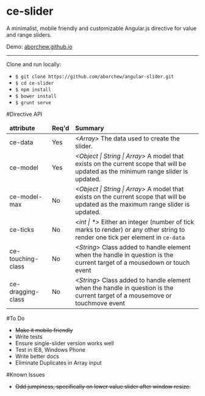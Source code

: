 ce-slider
==========================

A minimalist, mobile friendly and customizable Angular.js directive for value and range sliders.

Demo: [aborchew.github.io](http://aborchew.github.io/ce-slider)

---------------

Clone and run locally: 

 * `$ git clone https://github.com/aborchew/angular-slider.git`
 * `$ cd ce-slider`
 * `$ npm install`
 * `$ bower install`
 * `$ grunt serve`

#Directive API

<table>
    <thead>
		<tr>
        	<td><b>attribute</b></td>
        	<td><b>Req'd</b></td>
			<td><b>Summary</b></td>
   		</tr>
	</thead>
	<tbody>
		<tr>
        	<td>ce-data</td>
        	<td>Yes</td>
			<td><i>&lt;Array&gt;</i> The data used to create the slider.</td>
   		</tr>
		<tr>
        	<td>ce-model</td>
        	<td>Yes</td>
			<td><i>&lt;Object | String | Array&gt;</i> A model that exists on the current scope that will be updated as the minimum range slider is updated.</td>
   		</tr>
		<tr>
        	<td>ce-model-max</td>
        	<td>No</td>
			<td><i>&lt;Object | String | Array&gt;</i> A model that exists on the current scope that will be updated as the maximum range slider is updated.</td>
   		</tr>
		<tr>
        	<td>ce-ticks</td>
        	<td>No</td>
			<td><i>&lt;int | *&gt;</i> Either an integer (number of tick marks to render) or any other string to render one tick per element in <code>ce-data</code></td>
   		</tr>
		<tr>
        	<td>ce-touching-class</td>
        	<td>No</td>
			<td><i>&lt;String&gt;</i> Class added to handle element when the handle in question is the current target of a mousedown or touch event</td>
   		</tr>
		<tr>
        	<td>ce-dragging-class</td>
        	<td>No</td>
			<td><i>&lt;String&gt;</i> Class added to handle element when the handle in question is the current target of a mousemove or touchmove event</td>
   		</tr>
	</tbody>
</table>

#To Do

 * ~~Make it mobile friendly~~
 * Write tests
 * Ensure single-slider version works well
 * Test in IE8, Windows Phone
 * Write better docs
 * Eliminate Duplicates in Array input

#Known Issues

 * ~~Odd jumpiness, specifically on lower value slider after window resize.~~
